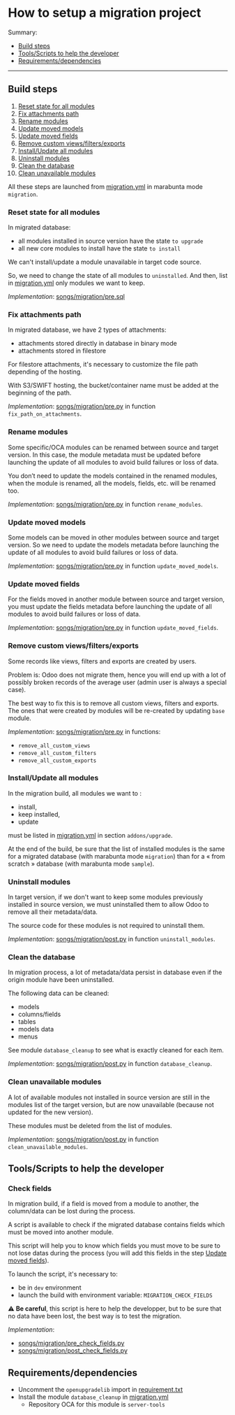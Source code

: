 <!--
This file has been generated with 'invoke project.sync'.
Do not modify. Any manual change will be lost.
Please propose your modification on
https://github.com/camptocamp/odoo-template instead.
-->
# How to setup a migration project

Summary:

* [Build steps](#build-steps)
* [Tools/Scripts to help the developer](#toolsscripts-to-help-the-developer)
* [Requirements/dependencies](#requirementsdependencies)

---

## Build steps

1. [Reset state for all modules](#reset-state-for-all-modules)
2. [Fix attachments path](#fix-attachments-path)
3. [Rename modules](#rename-modules)
4. [Update moved models](#update-moved-models)
5. [Update moved fields](#update-moved-fields)
6. [Remove custom views/filters/exports](#remove-custom-viewsfiltersexports)
7. [Install/Update all modules](#installupdate-all-modules)
8. [Uninstall modules](#uninstall-modules)
9. [Clean the database](#clean-the-database)
10. [Clean unavailable modules](#clean-unavailable-modules)

All these steps are launched from [migration.yml](../odoo/migration.yml)
in marabunta mode `migration`.

### Reset state for all modules

In migrated database:

* all modules installed in source version have the state `to upgrade`
* all new core modules to install have the state `to install`

We can't install/update a module unavailable in target code source.

So, we need to change the state of all modules to `uninstalled`.
And then, list in [migration.yml](../odoo/migration.yml) only modules we want to keep.

_Implementation_: [songs/migration/pre.sql](../odoo/songs/migration/pre.sql)

### Fix attachments path

In migrated database, we have 2 types of attachments:

* attachments stored directly in database in binary mode
* attachments stored in filestore

For filestore attachments,
it's necessary to customize the file path depending of the hosting.

With S3/SWIFT hosting,
the bucket/container name must be added at the beginning of the path.

_Implementation_: [songs/migration/pre.py](../odoo/songs/migration/pre.py)
in function `fix_path_on_attachments`.

### Rename modules

Some specific/OCA modules can be renamed between source and target version.
In this case, the module metadata must be updated before launching
the update of all modules to avoid build failures or loss of data.

You don’t need to update the models contained in the renamed modules,
when the module is renamed, all the models, fields, etc. will be renamed too.

_Implementation_: [songs/migration/pre.py](../odoo/songs/migration/pre.py)
in function `rename_modules`.

### Update moved models

Some models can be moved in other modules between source and target version.
So we need to update the models metadata before launching
the update of all modules to avoid build failures or loss of data.

_Implementation_: [songs/migration/pre.py](../odoo/songs/migration/pre.py)
in function `update_moved_models`.

### Update moved fields

For the fields moved in another module between source and target version,
you must update the fields metadata before launching
the update of all modules to avoid build failures or loss of data.

_Implementation_: [songs/migration/pre.py](../odoo/songs/migration/pre.py)
in function `update_moved_fields`.

### Remove custom views/filters/exports

Some records like views, filters and exports are created by users.

Problem is: Odoo does not migrate them,
hence you will end up with a lot of possibly broken records of the average user
(admin user is always a special case).

The best way to fix this is to remove all custom views, filters and exports.
The ones that were created by modules will be re-created by updating `base` module.

_Implementation_: [songs/migration/pre.py](../odoo/songs/migration/pre.py)
in functions:

* `remove_all_custom_views`
* `remove_all_custom_filters`
* `remove_all_custom_exports`

### Install/Update all modules

In the migration build, all modules we want to :

* install,
* keep installed,
* update

must be listed in [migration.yml](../odoo/migration.yml)
in section `addons/upgrade`.

At the end of the build,
be sure that the list of installed modules is the same
for a migrated database (with marabunta mode `migration`)
than for a « from scratch » database (with marabunta mode `sample`).

### Uninstall modules

In target version,
if we don't want to keep some modules previously installed in source version,
we must uninstalled them to allow Odoo to remove all their metadata/data.

The source code for these modules is not required to uninstall them.

_Implementation_: [songs/migration/post.py](../odoo/songs/migration/post.py)
in function `uninstall_modules`.

### Clean the database

In migration process, a lot of metadata/data persist in database
even if the origin module have been uninstalled.

The following data can be cleaned:

* models
* columns/fields
* tables
* models data
* menus

See module `database_cleanup` to see what is exactly cleaned for each item.

_Implementation_: [songs/migration/post.py](../odoo/songs/migration/post.py)
in function `database_cleanup`.

### Clean unavailable modules

A lot of available modules not installed in source version
are still in the modules list of the target version,
but are now unavailable (because not updated for the new version).

These modules must be deleted from the list of modules.

_Implementation_: [songs/migration/post.py](../odoo/songs/migration/post.py)
in function `clean_unavailable_modules`.

## Tools/Scripts to help the developer

### Check fields

In migration build,
if a field is moved from a module to another,
the column/data can be lost during the process.

A script is available to check if the migrated database contains fields
which must be moved into another module.

This script will help you to know which fields you must move
to be sure to not lose datas during the process
(you will add this fields in the step [Update moved fields](#update-moved-fields)).

To launch the script, it's necessary to:

* be in `dev` environment
* launch the build with environment variable: `MIGRATION_CHECK_FIELDS`

:warning: **Be careful**, this script is here to help the developper,
but to be sure that no data have been lost, the best way is to test the migration.

_Implementation_:

* [songs/migration/pre_check_fields.py](../odoo/songs/migration/pre_check_fields.py)
* [songs/migration/post_check_fields.py](../odoo/songs/migration/post_check_fields.py)

## Requirements/dependencies

* Uncomment the `openupgradelib` import in [requirement.txt](../odoo/requirement.txt)
* Install the module `database_cleanup` in [migration.yml](../odoo/migration.yml)
  * Repository OCA for this module is `server-tools`
